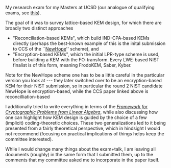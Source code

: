 My research exam for my Masters at UCSD (our analogue of qualifying exams, see [this](https://cse.ucsd.edu/graduate/exams/phd-research-examination-overview)).

The goal of it was to survey lattice-based KEM design, for which there
are broadly two distinct approaches

* "Reconciliation-based KEMs", which build IND-CPA-based KEMs directly (perhaps
  the best-known example of this is the inital submission to CCS of the
  ``[NewHope](https://www.usenix.org/conference/usenixsecurity16/technical-sessions/presentation/alkim)'' scheme), and
* "Encryption-based KEMs", which the initial LPR-type scheme is used, before
  building a KEM with the FO-transform. Every LWE-based NIST finalist is of this
  form, meaning FrodoKEM, Saber, Kyber.

Note for the NewHope scheme one has to be a little careful in the particular
version you look at --- they later switched over to be an encryption-based KEM
for their NIST submission, so in particular the round 2 NIST candidate NewHope is encryption-based, while the CCS paper linked above is reconcilliation-based

I additionally tried to write everything in terms of the [*Framework for Cryptographic
Problems from Linear Algebra*](https://eprint.iacr.org/2019/282.pdf), while also
discussing how one can highlight how KEM design is guided by the choice of a few
(implicit) coding-theoretic choices.
These two generalizations led to it being presented from a fairly theoretical perspective, which in hindsight I would not recommend (focusing on practical implications of things helps keep the committee interested).

While I would change many things about the exam+talk, I am leaving all documents (roughly) in the same form that I submitted them, up to the comments that my committee asked me to incorporate in the paper itself.
